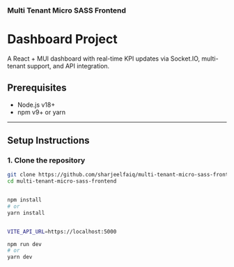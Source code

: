 ### Multi Tenant Micro SASS Frontend

# Dashboard Project

A React + MUI dashboard with real-time KPI updates via Socket.IO, multi-tenant support, and API integration.

## Prerequisites

- Node.js v18+  
- npm v9+ or yarn  

---

## Setup Instructions

### 1. Clone the repository

```bash
git clone https://github.com/sharjeelfaiq/multi-tenant-micro-sass-frontend.git
cd multi-tenant-micro-sass-frontend


npm install
# or
yarn install


VITE_API_URL=https://localhost:5000

npm run dev
# or
yarn dev
